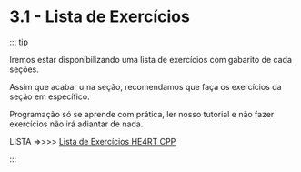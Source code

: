 # 3.1 - Lista de Exercícios

::: tip

Iremos estar disponibilizando uma lista de exercícios com gabarito de cada seções.

Assim que acabar uma seção, recomendamos que faça os exercícios da seção em específico.

Programação só se aprende com prática, ler nosso tutorial e não fazer exercícios não irá adiantar de nada.

LISTA =>>>>  <a href="https://sourceforge.net/projects/falconcpp" target="_blank" rel="noreferrer">Lista de Exercícios HE4RT CPP</a>

:::